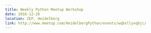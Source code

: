 ```yaml
---
title: Weekly Python Meetup Workshop
date: 2016-12-26
location: ZEP, Heidelberg
link: http://www.meetup.com/HeidelbergPython/events/wqbxllyvqbjc/
---
```

